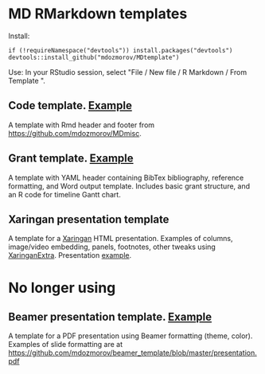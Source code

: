# MD RMarkdown templates

Install: 

```
if (!requireNamespace("devtools")) install.packages("devtools")
devtools::install_github("mdozmorov/MDtemplate")
```

Use: In your RStudio session, select "File / New file / R Markdown / From Template ". 

## Code template. [Example](inst/rmarkdown/templates/CodeTemplate/skeleton/skeleton.Rmd)

A template with Rmd header and footer from https://github.com/mdozmorov/MDmisc.

## Grant template. [Example](inst/rmarkdown/templates/GrantTemplate/skeleton/skeleton.Rmd)

A template with YAML header containing BibTex bibliography, reference formatting, and Word output template. Includes basic grant structure, and an R code for timeline Gantt chart.

## Xaringan presentation template

A template for a [Xaringan](https://CRAN.R-project.org/package=xaringan) HTML presentation. Examples of columns, image/video embedding, panels, footnotes, other tweaks using [XaringanExtra](https://github.com/gadenbuie/xaringanExtra). Presentation [example](https://mdozmorov.github.io/Talk_3Dgenome/).

# No longer using

## Beamer presentation template. [Example](inst/rmarkdown/templates/BeamerTemplate/skeleton/skeleton.Rmd)

A template for a PDF presentation using Beamer formatting (theme, color). Examples of slide formatting are at https://github.com/mdozmorov/beamer_template/blob/master/presentation.pdf
